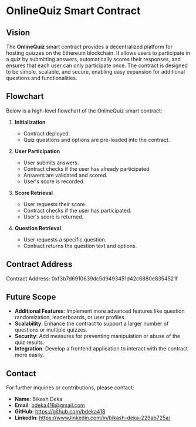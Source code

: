 
# OnlineQuiz Smart Contract

## Vision
The **OnlineQuiz** smart contract provides a decentralized platform for hosting quizzes on the Ethereum blockchain. It allows users to participate in a quiz by submitting answers, automatically scores their responses, and ensures that each user can only participate once. The contract is designed to be simple, scalable, and secure, enabling easy expansion for additional questions and functionalities.

## Flowchart
Below is a high-level flowchart of the OnlineQuiz smart contract:

1. **Initialization**
   - Contract deployed.
   - Quiz questions and options are pre-loaded into the contract.

2. **User Participation**
   - User submits answers.
   - Contract checks if the user has already participated.
   - Answers are validated and scored.
   - User's score is recorded.

3. **Score Retrieval**
   - User requests their score.
   - Contract checks if the user has participated.
   - User's score is returned.

4. **Question Retrieval**
   - User requests a specific question.
   - Contract returns the question text and options.

## Contract Address

Contract Address: 0xf3b7d6910639dc5d9493451d42c6880e8354521f


## Future Scope
- **Additional Features**: Implement more advanced features like question randomization, leaderboards, or user profiles.
- **Scalability**: Enhance the contract to support a larger number of questions or multiple quizzes.
- **Security**: Add measures for preventing manipulation or abuse of the quiz results.
- **Integration**: Develop a frontend application to interact with the contract more easily.

## Contact
For further inquiries or contributions, please contact:

- **Name**: Bikash Deka
- **Email**: bdeka418@gmail.com
- **GitHub**: https://github.com/bdeka418
- **LinkedIn**: https://www.linkedin.com/in/bikash-deka-229ab725a/
